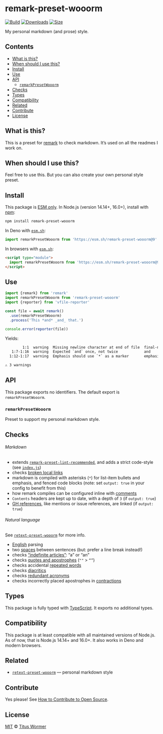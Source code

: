 # remark-preset-wooorm

[![Build][build-badge]][build]
[![Downloads][downloads-badge]][downloads]
[![Size][size-badge]][size]

My personal markdown (and prose) style.

## Contents

* [What is this?](#what-is-this)
* [When should I use this?](#when-should-i-use-this)
* [Install](#install)
* [Use](#use)
* [API](#api)
  * [`remarkPresetWooorm`](#remarkpresetwooorm)
* [Checks](#checks)
* [Types](#types)
* [Compatibility](#compatibility)
* [Related](#related)
* [Contribute](#contribute)
* [License](#license)

## What is this?

This is a preset for [remark][] to check markdown.
It’s used on all the readmes I work on.

## When should I use this?

Feel free to use this.
But you can also create your own personal style preset.

## Install

This package is [ESM only][esm].
In Node.js (version 14.14+, 16.0+), install with [npm][]:

```sh
npm install remark-preset-wooorm
```

In Deno with [`esm.sh`][esmsh]:

```js
import remarkPresetWooorm from 'https://esm.sh/remark-preset-wooorm@9'
```

In browsers with [`esm.sh`][esmsh]:

```html
<script type="module">
  import remarkPresetWooorm from 'https://esm.sh/remark-preset-wooorm@9?bundle'
</script>
```

## Use

```js
import {remark} from 'remark'
import remarkPresetWooorm from 'remark-preset-wooorm'
import {reporter} from 'vfile-reporter'

const file = await remark()
  .use(remarkPresetWooorm)
  .process('This *and* _and_ that.')

console.error(reporter(file))
```

Yields:

```txt
        1:1  warning  Missing newline character at end of file  final-newline    remark-lint
   1:7-1:16  warning  Expected `and` once, not twice            and              retext-repeated-words
  1:12-1:17  warning  Emphasis should use `*` as a marker       emphasis-marker  remark-lint

⚠ 3 warnings
```

## API

This package exports no identifiers.
The default export is `remarkPresetWooorm`.

### `remarkPresetWooorm`

Preset to support my personal markdown style.

## Checks

###### Markdown

* extends [`remark-preset-lint-recommended`][lint-recommended],
  and adds a strict code-style (see [`index.js`][index])
* checks [broken local links][validate-links]
* markdown is compiled with asterisks (`*`) for list-item bullets and
  emphasis, and fenced code blocks (note: set `output: true` in your config to
  benefit from this)
* how remark compiles can be configured inline with [comments][]
* `Contents` headers are kept up to date, with a depth of `3` (if
  `output: true`)
* [GH references][github], like mentions or issue references, are linked (if
  `output: true`)

###### Natural language

See [`retext-preset-wooorm`][retext-preset] for more info.

* [English][] parsing
* two [spaces][] between sentences (but: prefer a line break instead!)
* checks [“indefinite articles”][articles]: “a” or “an”
* checks [quotes and apostrophes][quotes] (`""` > `“”`)
* checks accidental [repeated words][repeated]
* checks [diacritics][]
* checks [redundant acronyms][ras]
* checks incorrectly placed apostrophes in [contractions][]

## Types

This package is fully typed with [TypeScript][].
It exports no additional types.

## Compatibility

This package is at least compatible with all maintained versions of Node.js.
As of now, that is Node.js 14.14+ and 16.0+.
It also works in Deno and modern browsers.

## Related

* [`retext-preset-wooorm`](https://github.com/wooorm/retext-preset-wooorm)
  — personal markdown style

## Contribute

Yes please!
See [How to Contribute to Open Source][contribute].

## License

[MIT][license] © [Titus Wormer][author]

<!-- Definitions -->

[build-badge]: https://github.com/wooorm/remark-preset-wooorm/workflows/main/badge.svg

[build]: https://github.com/wooorm/remark-preset-wooorm/actions

[downloads-badge]: https://img.shields.io/npm/dm/remark-preset-wooorm.svg

[downloads]: https://www.npmjs.com/package/remark-preset-wooorm

[size-badge]: https://img.shields.io/bundlephobia/minzip/remark-preset-wooorm.svg

[size]: https://bundlephobia.com/result?p=remark-preset-wooorm

[npm]: https://docs.npmjs.com/cli/install

[esm]: https://gist.github.com/sindresorhus/a39789f98801d908bbc7ff3ecc99d99c

[esmsh]: https://esm.sh

[typescript]: https://www.typescriptlang.org

[contribute]: https://opensource.guide/how-to-contribute/

[license]: license

[author]: https://wooorm.com

[index]: ./index.js

[lint-recommended]: https://github.com/remarkjs/remark-lint/tree/HEAD/packages/remark-preset-lint-recommended

[validate-links]: https://github.com/remarkjs/remark-validate-links

[github]: https://github.com/remarkjs/remark-github

[comments]: https://github.com/remarkjs/remark-comment-config

[retext-preset]: https://github.com/wooorm/retext-preset-wooorm

[english]: https://github.com/retextjs/retext/tree/HEAD/packages/retext-english

[spaces]: https://github.com/retextjs/retext-sentence-spacing

[articles]: https://github.com/retextjs/retext-indefinite-article

[quotes]: https://github.com/retextjs/retext-quotes

[repeated]: https://github.com/retextjs/retext-repeated-words

[contractions]: https://github.com/retextjs/retext-contractions

[diacritics]: https://github.com/retextjs/retext-diacritics

[ras]: https://github.com/retextjs/retext-redundant-acronyms

[remark]: https://github.com/remarkjs/remark
